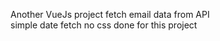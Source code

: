  Another VueJs project
 fetch email data from API   
 simple date fetch  no css done for this project           
